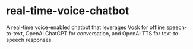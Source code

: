 # real-time-voice-chatbot
A real-time voice-enabled chatbot that leverages Vosk for offline speech-to-text, OpenAI ChatGPT for conversation, and OpenAI TTS for text-to-speech responses.
